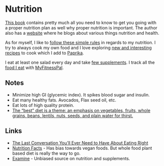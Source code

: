 # Nutrition
[This book](https://www.goodreads.com/book/show/25663961-how-not-to-die?from_search=true) contains pretty much all you need to know to get you going with a proper nutrition plan as well why proper nutrition is important. The author also has a [website](https://nutritionfacts.org) where he blogs about various things nutrition and health.

As for myself, I like to [follow these simple rules](../../focusing/rules.md#nutrition) in regards to my nutrition. I try to always cook my own food and I love exploring [new and interesting recipes](https://github.com/nikitavoloboev/recipes#readme) to cook which I add to [Paprika](https://www.paprikaapp.com).

I eat at least one salad every day and take [few supplements](supplements.md). I track all the [food I eat](foods.md) with [MyFitnessPal](https://www.myfitnesspal.com/).

## Notes
- Minimize high GI (glycemic index). It spikes blood sugar and insulin.
- Eat many healthy fats. Avocados, Flax seed oil, etc.
- Eat lots of high quality protein.
- [The “best” diet is a theme: an emphasis on vegetables, fruits, whole grains, beans, lentils, nuts, seeds, and plain water for thirst.](http://www.grubstreet.com/2018/03/ultimate-conversation-on-healthy-eating-and-nutrition.html)

## Links
- [The Last Conversation You’ll Ever Need to Have About Eating Right](http://www.grubstreet.com/2018/03/ultimate-conversation-on-healthy-eating-and-nutrition.html)
- [Nutrition Facts](https://nutritionfacts.org/) - Has bias towards vegan foods. But whole food plant based diet is really the way to go.
- [Examine](https://examine.com/) - Unbiased source on nutrition and supplements.